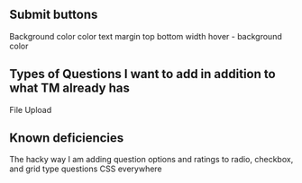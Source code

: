 
## Submit buttons
Background color
color
text
margin top bottom
width
hover - background color

## Types of Questions I want to add in addition to what TM already has
File Upload

## Known deficiencies
The hacky way I am adding question options and ratings to radio, checkbox, and grid type questions
CSS everywhere
